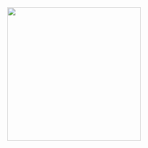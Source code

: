 <div id="header" align="center">
  <img src="https://media.giphy.com/media/R03zWv5p1oNSQd91EP/giphy.gif" width="300"/>
</div>
<img src="https://komarev.com/ghpvc/?username=ErokhinVi&style=flat-square&color=blue" alt=""/>
